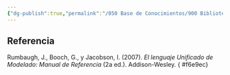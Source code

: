 ```yaml
---
{"dg-publish":true,"permalink":"/050 Base de Conocimientos/900 Biblioteca/Zk Lit (Rumbaugh et al., 2007) Lenguaje Unificado de Modelado. Manual de Referencia/","tags":["#UML","#libro","#ingenieríaDelSoftware"]}
---
```


## Referencia
Rumbaugh, J., Booch, G., y Jacobson, I. (2007). _El lenguaje Unificado de Modelado: Manual de Referencia_ (2a ed.). Addison-Wesley.
{ #f6e9ec}


